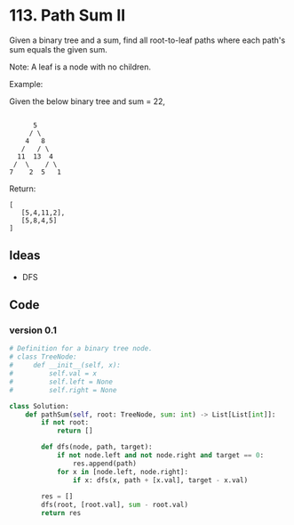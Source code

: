 # 113. Path Sum II

Given a binary tree and a sum, find all root-to-leaf paths where each path's sum equals the given sum.

Note: A leaf is a node with no children.

Example:

Given the below binary tree and sum = 22,

```

      5
     / \
    4   8
   /   / \
  11  13  4
 /  \    / \
7    2  5   1
```

Return:

```
[
   [5,4,11,2],
   [5,8,4,5]
]
```

## Ideas

- DFS

## Code 

### version 0.1 

``` python
# Definition for a binary tree node.
# class TreeNode:
#     def __init__(self, x):
#         self.val = x
#         self.left = None
#         self.right = None

class Solution:
    def pathSum(self, root: TreeNode, sum: int) -> List[List[int]]:
        if not root:
            return []

        def dfs(node, path, target):
            if not node.left and not node.right and target == 0:
                res.append(path)
            for x in [node.left, node.right]:
                if x: dfs(x, path + [x.val], target - x.val)
        
        res = []
        dfs(root, [root.val], sum - root.val)
        return res 
```
